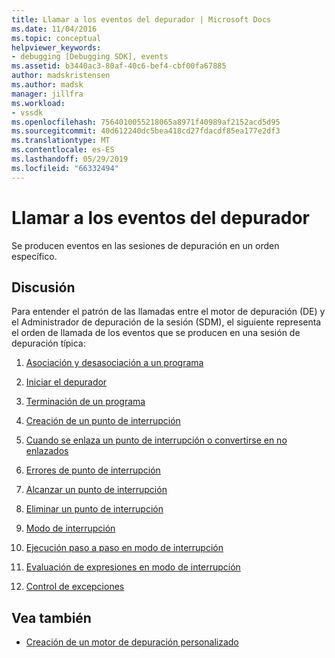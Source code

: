 ```yaml
---
title: Llamar a los eventos del depurador | Microsoft Docs
ms.date: 11/04/2016
ms.topic: conceptual
helpviewer_keywords:
- debugging [Debugging SDK], events
ms.assetid: b3440ac3-80af-40c6-bef4-cbf00fa67885
author: madskristensen
ms.author: madsk
manager: jillfra
ms.workload:
- vssdk
ms.openlocfilehash: 7564010055218065a8971f40989af2152acd5d95
ms.sourcegitcommit: 40d612240dc5bea418cd27fdacdf85ea177e2df3
ms.translationtype: MT
ms.contentlocale: es-ES
ms.lasthandoff: 05/29/2019
ms.locfileid: "66332494"
---
```

# <a name="call-debugger-events"></a>Llamar a los eventos del depurador
Se producen eventos en las sesiones de depuración en un orden específico.

## <a name="discussion"></a>Discusión
 Para entender el patrón de las llamadas entre el motor de depuración (DE) y el Administrador de depuración de la sesión (SDM), el siguiente representa el orden de llamada de los eventos que se producen en una sesión de depuración típica:

1. [Asociación y desasociación a un programa](../../extensibility/debugger/attaching-and-detaching-to-a-program.md)

2. [Iniciar el depurador](../../extensibility/debugger/launching-the-debugger.md)

3. [Terminación de un programa](../../extensibility/debugger/terminating-a-program.md)

4. [Creación de un punto de interrupción](../../extensibility/debugger/creating-a-breakpoint.md)

5. [Cuando se enlaza un punto de interrupción o convertirse en no enlazados](../../extensibility/debugger/when-a-breakpoint-binds-or-becomes-unbound.md)

6. [Errores de punto de interrupción](../../extensibility/debugger/breakpoint-errors.md)

7. [Alcanzar un punto de interrupción](../../extensibility/debugger/hitting-a-breakpoint.md)

8. [Eliminar un punto de interrupción](../../extensibility/debugger/deleting-a-breakpoint.md)

9. [Modo de interrupción](../../extensibility/debugger/entering-break-mode.md)

10. [Ejecución paso a paso en modo de interrupción](../../extensibility/debugger/stepping-in-break-mode.md)

11. [Evaluación de expresiones en modo de interrupción](../../extensibility/debugger/expression-evaluation-in-break-mode.md)

12. [Control de excepciones](../../extensibility/debugger/exception-handling-visual-studio-sdk.md)

## <a name="see-also"></a>Vea también
- [Creación de un motor de depuración personalizado](../../extensibility/debugger/creating-a-custom-debug-engine.md)
